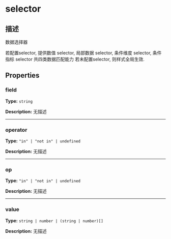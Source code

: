 # selector
## 描述
数据选择器

若配置selector, 提供数值 selector, 局部数据 selector, 条件维度 selector, 条件指标 selector 共四类数据匹配能力
若未配置selector, 则样式全局生效.


## Properties

### field

**Type:** `string`

**Description:**
无描述

---

### operator

**Type:** `"in" | "not in" | undefined`

**Description:**
无描述

---

### op

**Type:** `"in" | "not in" | undefined`

**Description:**
无描述

---

### value

**Type:** `string | number | (string | number)[]`

**Description:**
无描述